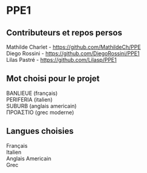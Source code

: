 # PPE1


## Contributeurs et repos persos

Mathilde Charlet - https://github.com/MathildeCh/PPE<br/>
Diego Rossini - https://github.com/DiegoRossini/PPE1<br/>
Lilas Pastré - https://github.com/Lilasp/PPE1

## Mot choisi pour le projet

BANLIEUE (français)\
PERIFERIA (italien)\
SUBURB (anglais americain)\
ΠΡΟΆΣΤΙΟ (grec moderne)  


## Langues choisies

Français\
Italien\
Anglais Americain\
Grec<br/>
